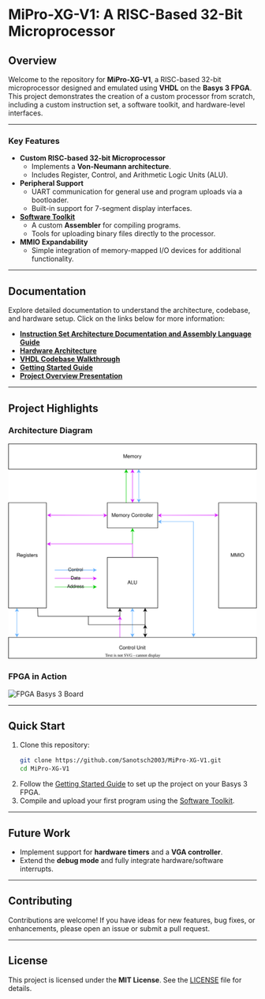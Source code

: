 # **MiPro-XG-V1: A RISC-Based 32-Bit Microprocessor**


## **Overview**

Welcome to the repository for **MiPro-XG-V1**, a RISC-based 32-bit microprocessor designed and emulated using **VHDL** on the **Basys 3 FPGA**. This project demonstrates the creation of a custom processor from scratch, including a custom instruction set, a software toolkit, and hardware-level interfaces.

---

### **Key Features**

- **Custom RISC-based 32-bit Microprocessor**
  - Implements a **Von-Neumann architecture**.
  - Includes Register, Control, and Arithmetic Logic Units (ALU).
- **Peripheral Support**
  - UART communication for general use and program uploads via a bootloader.
  - Built-in support for 7-segment display interfaces.
- **[Software Toolkit](/src/Software/MiPro_XG_Toolkit/)**
  - A custom **Assembler** for compiling programs.
  - Tools for uploading binary files directly to the processor.
- **MMIO Expandability**
  - Simple integration of memory-mapped I/O devices for additional functionality.

---

## **Documentation**

Explore detailed documentation to understand the architecture, codebase, and hardware setup. Click on the links below for more information:

- **[Instruction Set Architecture Documentation and Assembly Language Guide](docs/InstructionSetArchitecture.md)**
- **[Hardware Architecture](docs/HardwareArchitecture.md)**
- **[VHDL Codebase Walkthrough](#)**  
- **[Getting Started Guide](docs/GettingStarted.md)**  
- **[Project Overview Presentation](#)**  

---

## **Project Highlights**

### **Architecture Diagram**
![Hardware Architektur](/docs/imgs/HighLevelHardwareArchitecture.drawio.svg)

### **FPGA in Action**
![FPGA Basys 3 Board](/docs/imgs/FPGARunning.jpeg)  

---

## **Quick Start**

1. Clone this repository:  
   ```bash
   git clone https://github.com/Sanotsch2003/MiPro-XG-V1.git
   cd MiPro-XG-V1
   ```
2. Follow the [Getting Started Guide](#) to set up the project on your Basys 3 FPGA.
3. Compile and upload your first program using the [Software Toolkit](/src/Software/MiPro_XG_Toolkit/).

---

## **Future Work**

- Implement support for **hardware timers** and a **VGA controller**.  
- Extend the **debug mode** and fully integrate hardware/software interrupts.  

---

## **Contributing**

Contributions are welcome! If you have ideas for new features, bug fixes, or enhancements, please open an issue or submit a pull request.

---

## **License**

This project is licensed under the **MIT License**. See the [LICENSE](LICENSE.md) file for details.
